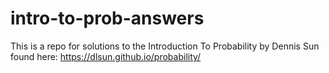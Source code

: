 # intro-to-prob-answers
This is a repo for solutions to the Introduction To Probability by Dennis Sun found here: https://dlsun.github.io/probability/

